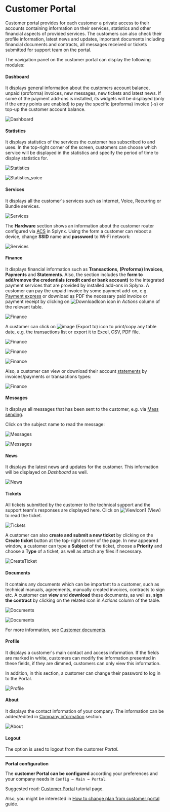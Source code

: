 Customer Portal
==========

Customer portal provides for each customer a private access to their accounts containing information on their services, statistics and other financial aspects of provided services. The customers can also check their profile information, latest news and updates, important documents including financial documents and contracts, all messages received or tickets submitted for support team on the portal.

The navigation panel on the customer portal can display the following modules:


#### Dashboard

It displays general information about the customers account balance, unpaid (proforma) invoices, new messages, new tickets and latest news. If some of the payment add-ons is installed, its widgets will be displayed (only if the entry points are enabled) to pay the specific (proforma) invoice (-s) or top-up the customer account balance.

![Dashboard](dashboard.png)


#### Statistics

It displays statistics of the services the customer has subscribed to and uses. In the top-right corner of the screen, customers can choose which service will be displayed in the statistics and specify the period of time to display statistics for.

![Statistics](statistics.png)

![Statistics_voice](voice_statistics.png)


#### Services

It displays all the customer's services such as Internet, Voice, Recurring or Bundle services.

![Services](services.png)

The **Hardware** section shows an information about the customer router configured via [ACS](networking/tr069_acs/tr069_acs.md) in Splynx. Using the form a customer can reboot a device, change **SSID** name and **password** to Wi-Fi network:

![Services](hardware.png)


#### Finance

It displays financial information such as **Transactions**, **(Proforma) Invoices**, **Payments** and **Statements**. Also, the section includes the **form to add/remove the credentials (credit card or bank account)** to the integrated payment services that are provided by installed add-ons in Splynx.
A customer can pay the unpaid invoice by some payment add-on, e.g. [Payment express](payment_systems/payment_express/payment_express.md) or download as PDF the necessary paid invoice or payment receipt by clicking on <icon class="image-icon">![DownloadIcon](download_icon.png)</icon> icon in *Actions* column of the relevant table.

![Finance](transactions.png)

A customer can click on <icon class="image-icon">![image](export_to.png)</icon> (Export to) icon to print/copy any table date, e.g. the transactions list or export it to Excel, CSV, PDF file.

![Finance](finance_invoices.png)

![Finance](payments_list.png)

![Finance](payment_credentials.png)

Also, a customer can view or download their account [statements](customer_management/customer_billing/customer_billing.md) by invoices/payments or transactions types:

![Finance](statements.png)


#### Messages

It displays all messages that has been sent to the customer, e.g. via [Mass sending](support_messages/email_messages/email_messages.md).

Click on the subject name to read the message:

![Messages](messages1.png)

![Messages](messages2.png)


#### News

It displays the latest news and updates for the customer. This information will be displayed on *Dashboard* as well.

![News](news.png)


#### Tickets

All tickets submitted by the customer to the technical support and the support team's responses are displayed here. Click on <icon class="image-icon">![ViewIcon1](view_icon.png)</icon> (View) to read the ticket.

![Tickets](tickets.png)

A customer can also **create and submit a new ticket** by clicking on the **Create ticket** button at the top-right corner of the page. In new appeared window, a customer can type a **Subject** of the ticket, choose a **Priority** and choose a **Type** of a ticket, as well as attach any files if necessary.

![CreateTicket](create_ticket.png)


#### Documents

It contains any documents which can be important to a customer, such as technical manuals, agreements, manually created invoices, contracts to sign etc. A customer can **view** and **download** these documents, as well as, **sign the contract** by clicking on the related icon in *Actions* column of the table.

![Documents](documents1.png)

![Documents](documents2.png)

For more information, see [Customer documents](customer_management/customer_documents/customer_documents.md).


#### Profile

It displays a customer's main contact and access information. If the fields are marked in white, customers can modify the information presented in these fields, if they are dimmed, customers can only view this information.

In addition, in this section, a customer can change their password to log in to the Portal.

![Profile](profile.png)


#### About

It displays the contact information of your company. The information can be added/edited in [Company information](configuration/system/company_information/company_information.md) section.

![About](about.png)


#### Logout

The option is used to logout from the customer *Portal*.

------------

**Portal configuration**

The **customer Portal can be configured** according your preferences and your company needs in `Config → Main → Portal`.

Suggested read: [Customer Portal](configuration/main_configuration/portal/portal.md) tutorial page.

Also, you might be interested in [How to change plan from customer portal](customer_portal/change_plan_from_customer_portal/change_plan_from_customer_portal.md) guide.
